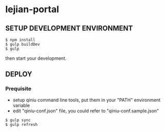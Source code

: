 # lejian-portal

## SETUP DEVELOPMENT ENVIRONMENT
    
```
$ npm install
$ gulp buildDev
$ gulp
```
then start your development.


## DEPLOY

### Prequisite

* setup qiniu command line tools, put them in your "PATH" environment variable
* edit "qiniu-conf.json" file, you could refer to "qiniu-conf.sample.json"
    
```
$ gulp sync
$ gulp refresh
```
